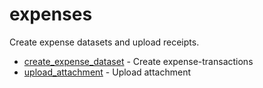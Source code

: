 # expenses

Create expense datasets and upload receipts.


* [create_expense_dataset](createexpensedataset.md) - Create expense-transactions
* [upload_attachment](uploadattachment.md) - Upload attachment